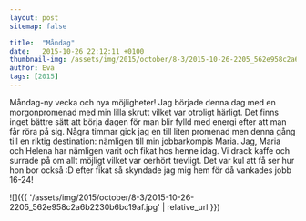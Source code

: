 ```yaml
---
layout: post
sitemap: false

title:  "Måndag"
date:   2015-10-26 22:12:11 +0100
thumbnail-img: /assets/img/2015/october/8-3/2015-10-26-2205_562e958c2a6b2230b6bc19af.jpg
author: Eva
tags: [2015]
---
```


Måndag-ny vecka och nya möjligheter! Jag började denna dag med en morgonpromenad med min lilla skrutt vilket var otroligt härligt. Det finns inget bättre sätt att börja dagen för man blir fylld med energi efter att man får röra på sig. Några timmar gick jag en till liten promenad men denna gång till en riktig destination: nämligen till min jobbarkompis Maria. Jag, Maria och Helena har nämligen varit och fikat hos henne idag. Vi drack kaffe och surrade på om allt möjligt vilket var oerhört trevligt. Det var kul att få ser hur hon bor också :D efter fikat så skyndade jag mig hem för då vankades jobb 16-24!

![]({{ '/assets/img/2015/october/8-3/2015-10-26-2205_562e958c2a6b2230b6bc19af.jpg'  | relative_url }})

